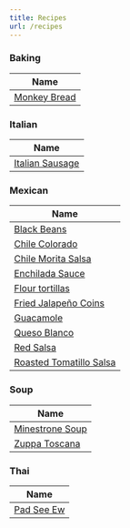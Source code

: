 ```yaml
---
title: Recipes
url: /recipes
---
```


### Baking

| Name                                     |
| ---------------------------------------- |
| [Monkey Bread](/recipes/monkey-bread.md) |

### Italian

| Name                                           |
| ---------------------------------------------- |
| [Italian Sausage](/recipes/italian-sausage.md) |

### Mexican

| Name                                                           |
| -------------------------------------------------------------- |
| [Black Beans](/recipes/black-beans.md)                         |
| [Chile Colorado](/recipes/chile-colorado.md)                   |
| [Chile Morita Salsa](/recipes/chile-morita-salsa.md)           |
| [Enchilada Sauce](/recipes/enchilada-sauce.md)                 |
| [Flour tortillas](/recipes/flour-tortillas.md)                 |
| [Fried Jalapeño Coins](/recipes/fried-jalapeno-coins.md)       |
| [Guacamole](/recipes/guacamole.md)                             |
| [Queso Blanco](/recipes/queso-blanco.md)                       |
| [Red Salsa](/recipes/red-salsa.md)                             |
| [Roasted Tomatillo Salsa](/recipes/roasted-tomatillo-salsa.md) |

### Soup

| Name                                           |
| ---------------------------------------------- |
| [Minestrone Soup](/recipes/minestrone-soup.md) |
| [Zuppa Toscana](/recipes/zuppa-toscana.md)     |

### Thai

| Name                                    |
| --------------------------------------- |
| [Pad See Ew](/recipes/pad-see-ew.md.md) |

